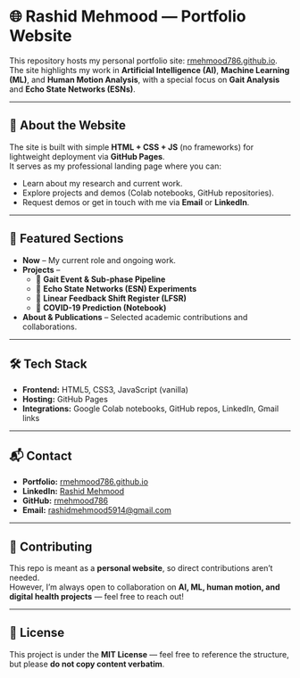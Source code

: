 # 🌐 Rashid Mehmood — Portfolio Website

This repository hosts my personal portfolio site: [rmehmood786.github.io](https://rmehmood786.github.io).  
The site highlights my work in **Artificial Intelligence (AI)**, **Machine Learning (ML)**, and **Human Motion Analysis**, with a special focus on **Gait Analysis** and **Echo State Networks (ESNs)**.  

---

## 🚀 About the Website
The site is built with simple **HTML + CSS + JS** (no frameworks) for lightweight deployment via **GitHub Pages**.  
It serves as my professional landing page where you can:
- Learn about my research and current work.
- Explore projects and demos (Colab notebooks, GitHub repositories).
- Request demos or get in touch with me via **Email** or **LinkedIn**.

---

## 📂 Featured Sections
- **Now** – My current role and ongoing work.  
- **Projects** –  
  - 🧍 **Gait Event & Sub-phase Pipeline**  
  - 🧮 **Echo State Networks (ESN) Experiments**  
  - 🔐 **Linear Feedback Shift Register (LFSR)**  
  - 🦠 **COVID-19 Prediction (Notebook)**  
- **About & Publications** – Selected academic contributions and collaborations.

---

## 🛠️ Tech Stack
- **Frontend:** HTML5, CSS3, JavaScript (vanilla)  
- **Hosting:** GitHub Pages  
- **Integrations:** Google Colab notebooks, GitHub repos, LinkedIn, Gmail links  

---

## 📬 Contact
- **Portfolio:** [rmehmood786.github.io](https://rmehmood786.github.io)  
- **LinkedIn:** [Rashid Mehmood](https://www.linkedin.com/in/rashid-mehmood-aimachinelearningengineer)  
- **GitHub:** [rmehmood786](https://github.com/rmehmood786)  
- **Email:** rashidmehmood5914@gmail.com  

---

## 🤝 Contributing
This repo is meant as a **personal website**, so direct contributions aren’t needed.  
However, I’m always open to collaboration on **AI, ML, human motion, and digital health projects** — feel free to reach out!

---

## 📄 License
This project is under the **MIT License** — feel free to reference the structure, but please **do not copy content verbatim**.
